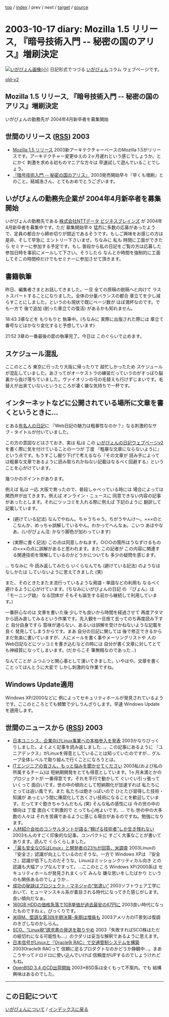 [top](https://igapyon.github.io/diary/) 
 / [index](https://igapyon.github.io/diary/2003/index.html) 
 / prev 
 / next 
 / [target](https://igapyon.github.io/diary/2003/ig031017.html) 
 / [source](https://github.com/igapyon/diary/blob/gh-pages/2003/ig031017.html.src.md) 

2003-10-17 diary: Mozilla 1.5 リリース, 『暗号技術入門 -- 秘密の国のアリス』増刷決定
=====================================================================================================
[![いがぴょん画像(小)](https://igapyon.github.io/diary/images/iga200306s.jpg "いがぴょん")](https://igapyon.github.io/diary/memo/memoigapyon.html) 日記形式でつづる [いがぴょん](https://igapyon.github.io/diary/memo/memoigapyon.html)コラム ウェブページです。

[old-v2](ig031017-orig.html)

## Mozilla 1.5 リリース, 『暗号技術入門 -- 秘密の国のアリス』増刷決定

いがぴょんの勤務先が 2004年4月新卒者を募集開始


## 世間のリリース ([RSS](ig031017-release.xml)) 2003

* [Mozilla 1.5 リリース](http://www.mozilla.org/releases/index.html)  2003新アーキテクチャーベースのMozilla 1.5がリリースです。アーキテクチャー変更ゆえの 2ヶ月遅れという感じでしょうか。とにかく 刺激を求める初ものマニアな方々は 早速試して遊んでいることでしょう。
* [『暗号技術入門 -- 秘密の国のアリス』](http://www.hyuki.com/cr/index.html)  2003発売開始早々『早くも増刷』とのこと。結城浩さん、とてもおめでとうございます。

## いがぴょんの勤務先企業が 2004年4月新卒者を募集開始

いがぴょんの勤務先である [株式会社NTTデータ ビジネスブレインズ](http://www.nttd-bb.com/) が 2004年4月新卒者を募集中です。ただ 募集開始早々 猛烈に多数の応募があったようで、定員の都合から締め切りが間近であるそうです。もしご興味をお感じの方は 是非、そして早急に エントリー下さいませ。ちなみに 私も 時間に工面ができたら セミナーに参加する予定です。もし 普段から私の日記をご覧の方は応募した参加日時を事前にメールして下さい。そうしたら なんとか時間を強制的に工面してそこの時間枠だけでもセミナーに参加させて頂きます。

## 書籍執筆

昨日、編集者さまとお話してきました。一旦 全ての原稿の脱稿へと向けて ラストスパートすることになりました。全体の分量バランスの都合 章立てを少し減らすことにしました。というのも現状で既にページ数が ほぼ満杯なのです。でも一方で 後で追加 (削った章立ての復活) があるかも知れません。

18:43 3章などを もりもりと 執筆中。(ちなみに 実際に出版された際には 章立て番号などはかなり変化すると予想しています)

21:52 3章の一番最後の節の執筆完了。今日は このぐらいで止めます。

## スケジュール混乱

ここのところ 東京に行ったり大阪に帰ったりで 超忙しかったため スケジュールが混乱していました。あさってがオーケストラの練習だっていうのがすっぽり脳裏から抜け落ちていました。ヴァイオリンの弓の毛替えも行けずじまいです。毛替えが出来ていないというところが凄く嫌な気持ちで一杯です。

## インターネットなどに公開されている場所に文章を書くというときに…

とある[有名人の日記](http://d.hatena.ne.jp/HiromitsuTakagi/20031012#p1)に 『Web日記の魅力は粗暴性なのか？』なる刺激的なサブ・タイトルが付いていました。

この方の意図などはさておき、実は 私は この [いがぴょんの日記ウェブページv2](../index.html)を書く際に気を付けていることの一つが 丁度 『粗暴な文章にならないように』という点です。もうすこし掘り下げて考えるなら『その文章が 読み手によっては粗暴な文章であるように読み取られかねない記載はなるべく回避する』ということを心がけています。

幾つかのポイントがあります。

例えば 私は 一応 大阪で育ったので、普段しゃべっている時には 場合によっては関西弁が出てきます。例えば オンライン・ニュースに 同意できない内容の記事があったとします。それにツッコミを入れる際に例えば 下記のように 翻訳して記載しています。

* (避けている記法) なんでやねん。ちゃうちゃう。ちがうやんけ～。×××のとこなんか、めっちゃ誤解しているやん。わかってへんなぁ。こいつ
  あほやなあ。(いがぴょん注: かなり脚色が加わっています)
  
* (実際に書く記法) この点は同意しかねます。○○○の箇所はうなずけるものの×××の点に誤解があると思われます。また
  この記者が この内容に関連する関連技術を理解しているのかどうかについても
  多少の疑問を感じます。

… ちなみに 今 読み返してみたら いくらなんでも (避けている記法) のようなはなしかたは していないように思えてきました (笑)

また、そのときたまたま流行っているような用語・単語などの利用も なるべく避けるように心がけています。(ちなみにいがぴょんの日記 の 『ぴょん』は 『モーニング娘』 なる団体が そもそも誕生する前から継続して利用しています。)

一番肝心なのは 文章を書いた後 少しでも良いから時間を経過させて 再度アタマから読み直してみるという作業です。先入観を一旦捨て去ってのち再度読み下すと 自分自身ですら 意味が通らない、あるいは誤解を受けかねないような記載を良く 発見してしまうからです。まあ 自分の日記に関しては 後で修正できるから まだ気楽に書いていますが、人にメールを書く事やメーリングリストや 人のWeb日記などにツッコミを書き込むなどの時には 自分が書く文章に対してとても神経質になってしまいます。(だからこそ 筆無精なのであった…)

なんてことが ふつふつと関心事として湧いてきました。いやはや。文章を書くことってほんとうに大変で しかし刺激的な作業ですね。

## Windows Update適用

Windows XP/2000などに 例によってセキュリティホールが発見されているようです。ここのところとても頻繁で少しうんざりします。早速 Windows Updateを適用します。

## 世間のニュースから ([RSS](ig031017-news.xml)) 2003

* [日本ユニシス、企業向けLinux事業への本格参入を発表](http://japan.cnet.com/news/ent/story/0,2000047623,20061454,00.htm)  2003かなりびっくりしました。よくよく記事を読み返しました…。この記事にあるように 『ユニアデックス』がLinuxを得意としていることは知っていたのですが… グループ全体レベルで取り組んで行くことになろうとは。
* [ITエンジニアの皆さん，もっと悩みを聞かせてください](http://itpro.nikkeibp.co.jp/free/ITPro/OPINION/20031015/2/)  2003私(および私の所属するチーム)は 短納期開発をとても得意としています。1ヶ月未満とかのプロジェクトが 一番得意です。それを平行で動かして ぐいぐい引っ張っていくって 面白いです。世の中の傾向として短納期化が加速すれば 私たちにとっては追い風です。また 私たちは飽きっぽいので ひとたび習得した技術・知識が あっという間に陳腐化して古くさい技術になることを歓迎しています。だってすぐ飽きちゃうんだもん (笑) そんな私の感性には 今の世の中の傾向は 丁度 面白くて刺激的で とっても心地よいです。… でも 世の中の大多数の人々は それを苦痛であるように感じる場合があるのですね。勉強になります。
* [人材紹介会社のコンサルタントが語る:“稼げる技術者”しか生き残れない](http://jibun.atmarkit.co.jp/lcareer01/rensai/fgenba14/genba14.html)  2003もんのすごく印象的な記事。コンパクトに すごく大事なことが書いてあります。読んで くらくらしました。
* [「最も安全なOSはLinux」と開発者の23％が回答、米調査](http://biztech.nikkeibp.co.jp/wcs/leaf/CID/onair/biztech/comp/271816)  2003Linuxの『安全さ』認識が向上しているのだそうな。一方で Windows XPは 『安全さ』認識が低下したのだそうな。Linuxはミッションクリティカル向き との認識も大幅アップなんですって。…ここのところ Windows XP/2000系は セキュリティホールが発見されまくって みんな 嫌な思いをしたばかり というのも関係あるのでしょうか…
* [成功の秘訣はプロジェクト・マネジャの“気遣い”](http://itpro.nikkeibp.co.jp/free/NC/NEWS/20031010/1/)  2003ソフトウェア工学において、ヒューマンスキル系が着目される時代になってきた感じがします。良い傾向だなぁ。
* [160GB HDDの価格急落で1GB単価が過去最安の67円に](http://pc.watch.impress.co.jp/docs/2003/1014/pa_cphdd.htm)  2003良い時代になったものですねぇ。びっくりです。
* [米IBM、堅調な第3四半期決算-来期は増員も](http://japan.cnet.com/news/ent/story/0,2000047623,20061444,00.htm)  2003アメリカのIT景気は復調のきざしなのかしらん。
* [SCO、“Linux税”請求書の発送を取りやめ](http://www.zdnet.co.jp/enterprise/0310/16/epn13.html)  2003『失敗すればSCO株はただの紙切れになる可能性も…』のクダリは妥当な解釈であるように思えます。
* [日本信号がLinuxと『Oracle9i RAC』で交通管制システムを構築](http://linux.ascii24.com/linux/news/today/2003/10/15/646385-000.html)  2003Oracle9i RACって 信頼に足るプロダクトなのかどうか静観中…。まあ こうやってドロドロに使い込んでいけば 信頼度がUPするのでしょうけれどもね。
* [OpenBSD 3.4 のCD出荷開始](http://slashdot.jp/article.pl?sid=03/10/16/0246225)  2003*BSD系は全くもって不案内。でも 結構興味はあるのでした。


----------------------------------------------------------------------------------------------------

## この日記について
[いがぴょんについて](https://igapyon.github.io/diary/memo/memoigapyon.html) / [インデックスに戻る](https://igapyon.github.io/diary/idxall.html)
